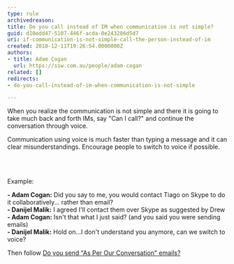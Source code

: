 ```yaml
---
type: rule
archivedreason: 
title: Do you call instead of IM when communication is not simple?
guid: d10edd47-5107-446f-acda-0e243286d5d7
uri: if-communication-is-not-simple-call-the-person-instead-of-im
created: 2018-12-11T19:26:54.0000000Z
authors:
- title: Adam Cogan
  url: https://ssw.com.au/people/adam-cogan
related: []
redirects:
- do-you-call-instead-of-im-when-communication-is-not-simple

---
```



<p class="ssw15-rteElement-P">When you realize the communication is not simple and there it is going to take much back and forth IMs, say &quot;Can I call?&quot; and continue the conversation through voice.&#160;</p><div><p class="ssw15-rteElement-P">​​​​Communication using voice is much faster than typing a message and it can clear misunderstandings. Encourage people to switch to voice if possible.<br></p></div>
<br><excerpt class='endintro'></excerpt><br>
<p>Example&#58;</p><p class="ssw15-rteElement-GreyBox">​<b>- Adam Cogan&#58;</b>&#160;Did you say to me, you would contact Tiago on Skype to do it collaboratively... rather than email?<br><b>- Danijel Malik&#58;</b>&#160;I agreed I'll contact them over Skype as suggested by Drew<br><b>- Adam Cogan&#58;</b>&#160;Isn't that what I just said? (and you said you were sending emails)<br><b>- Danijel Malik&#58;</b>&#160;Hold on...I don't understand you anymore,&#160;<span class="ssw15-rteStyle-Highlight">can we switch to voice?​</span></p><p>​​​Then follow&#160;<a href="/_layouts/15/FIXUPREDIRECT.ASPX?WebId=3dfc0e07-e23a-4cbb-aac2-e778b71166a2&amp;TermSetId=07da3ddf-0924-4cd2-a6d4-a4809ae20160&amp;TermId=f98fc6fe-0e5d-43fe-b560-0f5603ec7069">Do you send &quot;As Per Our Conversation&quot; emails?​</a></p>


